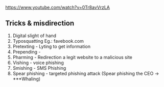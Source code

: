https://www.youtube.com/watch?v=0Tr8avVrzLA

## Tricks & misdirection
1. Digital slight of hand
2. Typosquatting
	Eg.: favebook.com
3. Pretexting - Lyting to get information
4. Prepending - 
5. Pharming - Redirection a legit website to a malicious site
6. Vishing - voice phishing
7. Smishing - SMS Phishing
8. Spear phishing - targeted phishing attack
	(Spear phishing the CEO -> ***Whaling)
